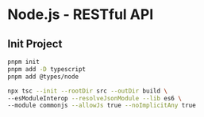 # Node.js - RESTful API

## Init Project

```sh
pnpm init
pnpm add -D typescript
pnpm add @types/node

npx tsc --init --rootDir src --outDir build \
--esModuleInterop --resolveJsonModule --lib es6 \
--module commonjs --allowJs true --noImplicitAny true
```
